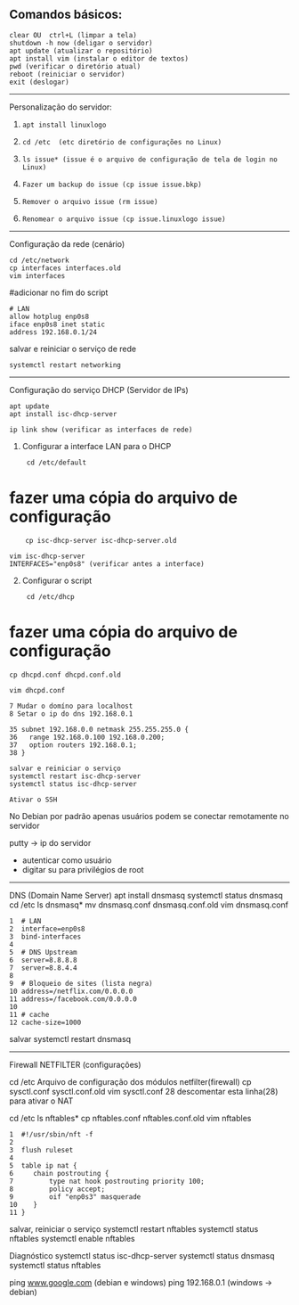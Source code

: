 ## Comandos básicos:

    clear OU  ctrl+L (limpar a tela) 
    shutdown -h now (deligar o servidor)
    apt update (atualizar o repositório)
    apt install vim (instalar o editor de textos)
    pwd (verificar o diretório atual)
    reboot (reiniciar o servidor)
    exit (deslogar)

____________________________________________
Personalização do servidor:
1)     apt install linuxlogo
2)     cd /etc  (etc diretório de configurações no Linux)
3)     ls issue* (issue é o arquivo de configuração de tela de login no Linux)
4)     Fazer um backup do issue (cp issue issue.bkp)
5)     Remover o arquivo issue (rm issue)
6)     Renomear o arquivo issue (cp issue.linuxlogo issue) 

____________________________________________
Configuração da rede (cenário)

    cd /etc/network
    cp interfaces interfaces.old
    vim interfaces

#adicionar no fim do script

    # LAN
    allow hotplug enp0s8
    iface enp0s8 inet static
    address 192.168.0.1/24

salvar e reiniciar o serviço de rede

    systemctl restart networking

______________________________________________
Configuração do serviço DHCP (Servidor de IPs)

    apt update
    apt install isc-dhcp-server

    ip link show (verificar as interfaces de rede)

1) Configurar a interface LAN para o DHCP

        cd /etc/default
 # fazer uma cópia do arquivo de configuração
        cp isc-dhcp-server isc-dhcp-server.old

    vim isc-dhcp-server
    INTERFACES="enp0s8" (verificar antes a interface)

2) Configurar o script

        cd /etc/dhcp
# fazer uma cópia do arquivo de configuração
    cp dhcpd.conf dhcpd.conf.old

    vim dhcpd.conf

    7 Mudar o domíno para localhost
    8 Setar o ip do dns 192.168.0.1

    35 subnet 192.168.0.0 netmask 255.255.255.0 {
    36   range 192.168.0.100 192.168.0.200;
    37   option routers 192.168.0.1;
    38 }

    salvar e reiniciar o serviço
    systemctl restart isc-dhcp-server
    systemctl status isc-dhcp-server

    Ativar o SSH

No Debian por padrão apenas usuários podem se
conectar remotamente no servidor

putty -> ip do servidor
- autenticar como usuário
- digitar su para privilégios de root

_____________________________________________
DNS (Domain Name Server)
apt install dnsmasq
systemctl status dnsmasq
cd /etc
ls dnsmasq*
mv dnsmasq.conf dnsmasq.conf.old
vim dnsmasq.conf

    1  # LAN
    2  interface=enp0s8
    3  bind-interfaces
    4
    5  # DNS Upstream
    6  server=8.8.8.8
    7  server=8.8.4.4
    8
    9  # Bloqueio de sites (lista negra)
    10 address=/netflix.com/0.0.0.0
    11 address=/facebook.com/0.0.0.0
    10
    11 # cache
    12 cache-size=1000

salvar
systemctl restart dnsmasq

____________________________________________
Firewall
NETFILTER (configurações)

cd /etc
Arquivo de configuração dos módulos netfilter(firewall)
cp sysctl.conf sysctl.conf.old
vim sysctl.conf
28 descomentar esta linha(28) para ativar o NAT

cd /etc
ls nftables*
cp nftables.conf nftables.conf.old
vim nftables 

    1  #!/usr/sbin/nft -f
    2
    3  flush ruleset
    4
    5  table ip nat {
    6     chain postrouting {
    7         type nat hook postrouting priority 100;
    8         policy accept;
    9         oif "enp0s3" masquerade
    10    }
    11 }

salvar, reiniciar o serviço
systemctl restart nftables
systemctl status nftables
systemctl enable nftables   

Diagnóstico
systemctl status isc-dhcp-server
systemctl status dnsmasq
systemctl status nftables

ping www.google.com (debian e windows)
ping 192.168.0.1 (windows -> debian)









